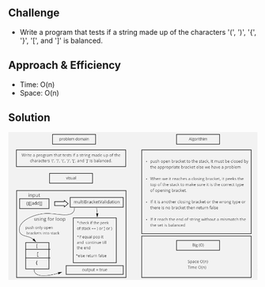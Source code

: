 ## Challenge 
- Write a program that tests if a string made up of the characters '(', ')', '{', '}', '[', and ']' is balanced.

## Approach & Efficiency
  - Time: O(n)
  - Space: O(n)
## Solution

![arrar](https://github.com/AyaaBe95/data-structures-and-algorithms401/blob/main/assests/multiBracketValidation.PNG)
